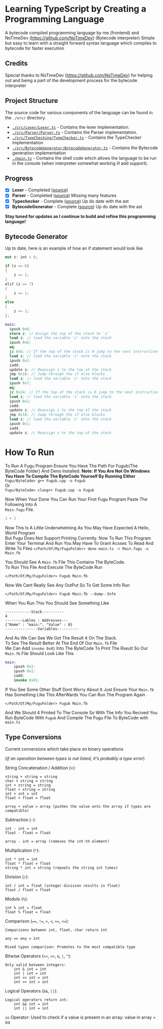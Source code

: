 # Learning TypeScript by Creating a Programming Language

A bytecode compiled programming language by me (frontend) and NoTimeDev (<https://github.com/NoTimeDev>) (Bytecode interpreter)
Simple but easy to learn with a straight forward syntax language which compiles to bytecode for faster execution

## Credits

Special thanks to NoTimeDev (<https://github.com/NoTimeDev>) for helping out and being a part of the development process for the bytecode interpreter

## Project Structure

The source code for various components of the language can be found in the `./src/` directory.

- [`./src/Lexer/Lexer.ts`](./src/Lexer/Lexer.ts) - Contains the lexer implementation.
- [`./src/Parser/Parser.ts`](./src/Parser/Parser.ts) - Contains the Parser implementation.
- [`./src/TypeChecking/TypeChecker.ts`](./src/TypeChecking/TypeChecker.ts) - Contains the TypeChecker implementation
- [`./src/BytecodeGenerator/BytecodeGenerator.ts`](./src/BytecodeGenerator/BytecodeGenerator.ts) - Contains the Bytecode generation implementation
- [`./main.ts`](./main.ts) - Contains the shell code which allows the language to be run in the console (when interpreter somewhat working ill add support).

## Progress

- [x] **Lexer** - Completed ([source](./src/Lexer/Lexer.ts))
- [x] **Parser** - Completed ([source](./src/Parser/Parser.ts)) Missing many features
- [x] **Typechecker** - Complete ([source](./src/TypeChecking/TypeChecker.ts)) Up do date with the ast
- [x] **BytecodeGenerator** - Complete ([source](./src/BytecodeGenerator/BytecodeGenerator.ts)) Up do date with the ast

**Stay tuned for updates as I continue to build and refine this programming language!**

## Bytecode Generator

Up to date, here is an example of how an if statement would look like

```rust
mut z: int = 6;

if (z == 6)
{
    z += 1;
}
elif (z == 7)
{
    z += 1;
}
else
{
    z += 1;
};
```

```llvm
main:
  ipush 0x6;
  store z; // Assign the top of the stack to 'z'
  load z; // load the variable 'z' onto the stack
  ipush 0x6;
  eq;
  jz 0xb; // If the top of the stack is 0 jump to the next instructions
  load z; // load the variable 'z' onto the stack
  ipush 0x1;
  iadd;
  update z; // Reassign z to the top of the stack
  jmp 0x18; // Jump through the if else blocks
  load z; // load the variable 'z' onto the stack
  ipush 0x7;
  eq;
  jz 0x14; // If the top of the stack is 0 jump to the next instructions
  load z; // load the variable 'z' onto the stack
  ipush 0x1;
  iadd;
  update z; // Reassign z to the top of the stack
  jmp 0x18; // Jump through the if else blocks
  load z; // load the variable 'z' onto the stack
  ipush 0x1;
  iadd;
  update z; // Reassign z to the top of the stack

```

# How To Run
To Run A Fugu Program Ensure You Have The Path For Fugub(The ByteCode Folder) And Deno Installed. **Note: If You Are Not On Windows You Have To Compile The ByteCode Yourself By Running Either**  
`Fugu/ByteCode> g++ Fugub.cpp -o Fugub`   
Or  
`Fugu/ByteCode> clang++ Fugub.cpp -o Fugub`   
  
Now When Your Done You Can Run Your First Fugu Program Paste The Following Into A   
`Main.fugu`  File.
```python
2 + 2
```
Now This Is A Little Underwhelming As You May Have Expected A Hello, World Program  
But Fugu Does Not Support Printing Currently. Now To Run This Program Enter Your Terminal And Run You May Have To Grant Acsses To Read And Write To Files
`</Path/Of/My/FuguFolder> deno main.ts -r Main.fugu -o Main.fb`  

You Should See A `Main.fb` File This Contains The ByteCode.  
To Run This File And Execute The ByteCode Run   

`</Path/Of/My/FuguFolder> Fugub Main.fb`

Now We Cant Really See Any OutPut So To Get Some Info Run

`</Path/Of/My/FuguFolder> Fugub Main.fb --dump--Info`

When You Run This You Should See Something Like

```
------------Stack----------
4
--------Lables : Addresses---
{"Name" : "main:", "Value" : 0}
---------------Variables----------
```
And As We Can See We Got The Result 4 On The Stack.  
To See The Result Better At The End Of  Our `Main.fb` File  
We Can Add `invoke 0x01` Into The ByteCode To Print The Rseult
So Our `Main.fb` File Should Look Like This
```llvm
main:
    ipush 0x2;
    ipush 0x2;
    iadd;
    invoke 0x01;
```
If You See Some Other Stuff Dont Worry About It Just Ensure Your `Main.fb` Has Something Like This AfterWards You Can Run The Program Again

`</Path/Of/My/FuguFolder> Fugub Main.fb`

And We Should 4 Printed To The Console So With The Info You Recived You Run
ByteCode With `Fugub` And Compile The Fugu File To ByteCode with `main.ts` 

## Type Conversions

Current conversions which take place on binary operations

(*if an operation between types is not listed, it's probably a type error*)

String Concatenation / Addition (```+```):

    string + string = string
    char + string = string
    int + string = string
    float + string = string
    int + int = int
    float + float = float

    array + value = array (pushes the value onto the array if types are compatible)

Subtraction (```-```):

    int - int = int
    float - float = float
    
    array - int = array (removes the int-th element)

Multiplication (```*```):

    int * int = int
    float * float = float
    string * int = string (repeats the string int times)

Division (```/```):

    int / int = float (integer division results in float)
    float / float = float

Modulo (```%```):

    int % int = float
    float % float = float

Comparison (```==```, ```!=```, ```>```, ```<```, ```>=```, ```<=```):

    Comparisons between int, float, char return int

    any == any = int

    Mixed types comparison: Promotes to the most compatible type

Bitwise Operators (```<<```, ```>>```, ```&```, ```|```, ```^```):

    Only valid between integers:
        int & int = int
        int | int = int
        int << int = int
        int >> int = int

Logical Operators (```&&```, ```||```):

    Logical operators return int:
        int && int = int
        int || int = int

```in``` Operator:
    Used to check if a value is present in an array:
        value in array = int
